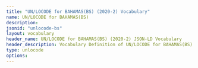 ```yaml
---
title: "UN/LOCODE for BAHAMAS(BS) (2020-2) Vocabulary"
name: UN/LOCODE for BAHAMAS(BS) 
description: 
jsonid: "unlocode-bs"
layout: vocabulary
header_name: UN/LOCODE for BAHAMAS(BS) (2020-2) JSON-LD Vocabulary
header_description: Vocabulary Definition of UN/LOCODE for BAHAMAS(BS) (2020-2) semantics in HTML format. JSON-LD format is available at [unlocode-bs.jsonld](/vocabulary/unlocode-bs.jsonld)
type: unlocode
options:
---
```

